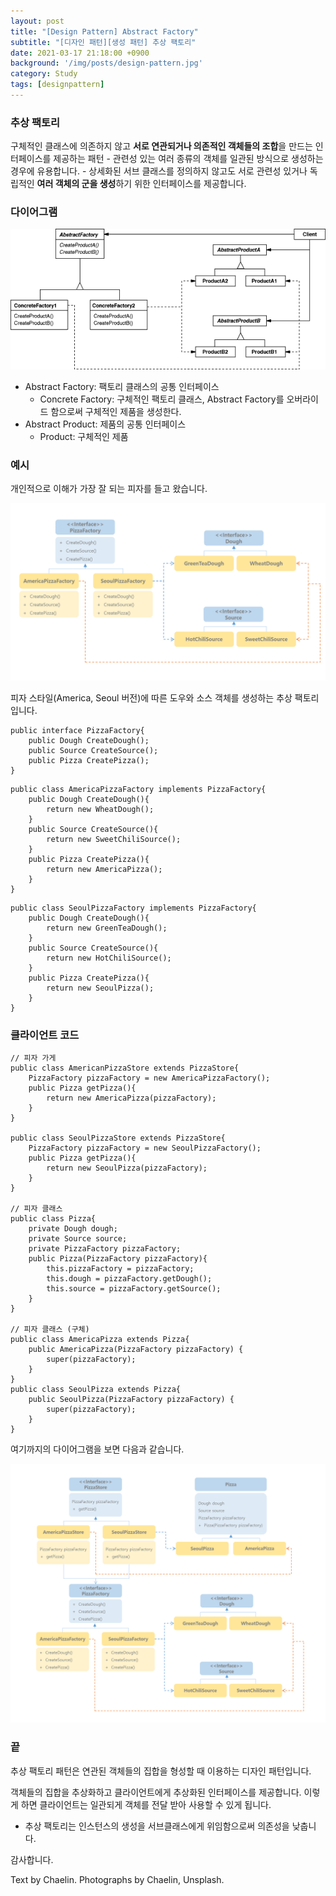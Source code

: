 ```yaml
---
layout: post
title: "[Design Pattern] Abstract Factory"
subtitle: "[디자인 패턴][생성 패턴] 추상 팩토리"
date: 2021-03-17 21:18:00 +0900
background: '/img/posts/design-pattern.jpg'
category: Study
tags: [designpattern]
---
```

### 추상 팩토리
구체적인 클래스에 의존하지 않고 **서로 연관되거나 의존적인 객체들의 조합**을 만드는 인터페이스를 제공하는 패턴
    - 관련성 있는 여러 종류의 객체를 일관된 방식으로 생성하는 경우에 유용합니다.
    - 상세화된 서브 클래스를 정의하지 않고도 서로 관련성 있거나 독립적인 **여러 객체의 군을 생성**하기 위한 인터페이스를 제공합니다.

### 다이어그램
<img class="img-fluid" src="/img/posts/inPost/abstractFactory.png">

* Abstract Factory: 팩토리 클래스의 공통 인터페이스
    - Concrete Factory: 구체적인 팩토리 클래스, Abstract Factory를 오버라이드 함으로써 구체적인 제품을 생성한다.
* Abstract Product: 제품의 공통 인터페이스
    - Product: 구체적인 제품

### 예시
개인적으로 이해가 가장 잘 되는 피자를 들고 왔습니다.

<img class="img-fluid" src="/img/posts/inPost/abstractFactory-02.png">

피자 스타일(America, Seoul 버전)에 따른 도우와 소스 객체를 생성하는 추상 팩토리입니다. 

```
public interface PizzaFactory{
    public Dough CreateDough();
    public Source CreateSource();
    public Pizza CreatePizza();
}
```

```
public class AmericaPizzaFactory implements PizzaFactory{
    public Dough CreateDough(){
        return new WheatDough();
    }
    public Source CreateSource(){
        return new SweetChiliSource();
    }
    public Pizza CreatePizza(){
        return new AmericaPizza();
    }
}
```

```
public class SeoulPizzaFactory implements PizzaFactory{
    public Dough CreateDough(){
        return new GreenTeaDough();
    }
    public Source CreateSource(){
        return new HotChiliSource();
    }
    public Pizza CreatePizza(){
        return new SeoulPizza();
    }
}
```

### 클라이언트 코드
```
// 피자 가게
public class AmericanPizzaStore extends PizzaStore{
    PizzaFactory pizzaFactory = new AmericaPizzaFactory();
    public Pizza getPizza(){
        return new AmericaPizza(pizzaFactory);
    }
}

public class SeoulPizzaStore extends PizzaStore{
    PizzaFactory pizzaFactory = new SeoulPizzaFactory();
    public Pizza getPizza(){
        return new SeoulPizza(pizzaFactory);
    }
}

// 피자 클래스
public class Pizza{
    private Dough dough;
    private Source source;
    private PizzaFactory pizzaFactory;
    public Pizza(PizzaFactory pizzaFactory){
        this.pizzaFactory = pizzaFactory;
        this.dough = pizzaFactory.getDough();
        this.source = pizzaFactory.getSource();
    }
}

// 피자 클래스 (구체)
public class AmericaPizza extends Pizza{
    public AmericaPizza(PizzaFactory pizzaFactory) {
        super(pizzaFactory);
    }
}
public class SeoulPizza extends Pizza{
    public SeoulPizza(PizzaFactory pizzaFactory) {
        super(pizzaFactory);
    }
}
```

여기까지의 다이어그램을 보면 다음과 같습니다.

<img class="img-fluid" src="/img/posts/inPost/abstractFactory-03.png">

### 끝
추상 팩토리 패턴은 연관된 객체들의 집합을 형성할 때 이용하는 디자인 패턴입니다.

객체들의 집합을 추상화하고 클라이언트에게 추상화된 인터페이스를 제공합니다. 이렇게 하면 클라이언트는 일관되게 객체를 전달 받아 사용할 수 있게 됩니다.

* 추상 팩토리는 인스턴스의 생성을 서브클래스에게 위임함으로써 의존성을 낮춥니다.

감사합니다.

<p class = "placeholder">Text by Chaelin. Photographs by Chaelin, Unsplash.</p>
